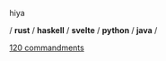 hiya

/ **rust** / **haskell** / **svelte** / **python** / **java** /

[120 commandments](https://www.cs.yale.edu/homes/perlis-alan/quotes.html)
